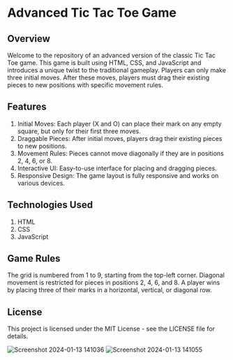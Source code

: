 # Advanced Tic Tac Toe Game
## Overview
Welcome to the repository of an advanced version of the classic Tic Tac Toe game. This game is built using HTML, CSS, and JavaScript and introduces a unique twist to the traditional gameplay. Players can only make three initial moves. After these moves, players must drag their existing pieces to new positions with specific movement rules.
## Features
1. Initial Moves: Each player (X and O) can place their mark on any empty square, but only for their first three moves.
2. Draggable Pieces: After initial moves, players drag their existing pieces to new positions.
3. Movement Rules: Pieces cannot move diagonally if they are in positions 2, 4, 6, or 8.
4. Interactive UI: Easy-to-use interface for placing and dragging pieces.
5. Responsive Design: The game layout is fully responsive and works on various devices.
## Technologies Used
1. HTML
2. CSS
3. JavaScript
## Game Rules
The grid is numbered from 1 to 9, starting from the top-left corner.
Diagonal movement is restricted for pieces in positions 2, 4, 6, and 8.
A player wins by placing three of their marks in a horizontal, vertical, or diagonal row.
## License
This project is licensed under the MIT License - see the LICENSE file for details.

![Screenshot 2024-01-13 141036](https://github.com/AbdullahDaniyal/Tic-Tac-Toe-Advacned/assets/91824833/2a74c38b-debc-4df7-beb3-863cf2e6496f)
![Screenshot 2024-01-13 141055](https://github.com/AbdullahDaniyal/Tic-Tac-Toe-Advacned/assets/91824833/b48b0f33-b3a9-424e-85da-5be413bab30f)

